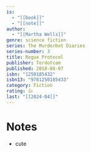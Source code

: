 ```yaml
---
is:
  - "[[book]]"
  - "[[note]]"
author:
  - "[[Martha Wells]]"
genre: science fiction
series: The Murderbot Diaries
series-number: 3
title: Rogue Protocol
publisher: Tordotcom
published: 2018-08-07
isbn: "1250185432"
isbn13: "9781250185433"
category: Fiction
rating: 👍
last: "[[2024-04]]"
---
```

# Notes
- cute
